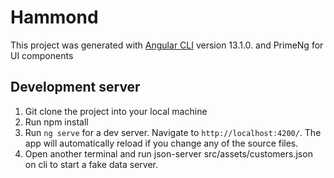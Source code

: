# Hammond

This project was generated with [Angular CLI](https://github.com/angular/angular-cli) version 13.1.0. and PrimeNg for UI components

## Development server
1. Git clone the project into your local machine
2. Run npm install
3. Run `ng serve` for a dev server. Navigate to `http://localhost:4200/`. The app will automatically reload if you change any of the source files.
4. Open another terminal and run json-server src/assets/customers.json on cli to start a fake data server.




